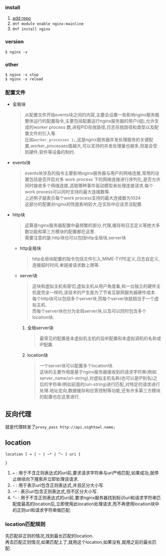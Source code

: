 ### install
1. [add repo](https://docs.nginx.com/nginx/admin-guide/installing-nginx/installing-nginx-open-source/)
2. `dnf module enable nginx:mainline`
3. `dnf install nginx`

### version
```
$ nginx -v
```
### other
```
$ nginx -s stop
$ nginx -s reload
```

### 配置文件
+ 全局块
    > 从配置文件开始events块之间的内容,主要会设置一些影响nginx服务器整体运行的配置指令,主要包括配置运行nginx服务器的用户(组),允许生成的worker process 数,进程PID存放路径,日志存放路径和类型以及配置文件的引入等.  
    > 比如`worker_processes 1;`,这是ngnix服务器并发处理服务的关键配置,worker_processes值越大,可以支持的并发处理量也越多,但是会受到硬件,软件等设备的制约.
+ events块
    > events块涉及的指令主要影响nginx服务器与用户的网络连接,常用的设置包括是否开启对多 work process 下的网络连接进行序列化,是否允许同时接收多个网络连接,选取哪种事件驱动模型来处理连接请求,每个work process可以同时支持的最大连接数等.  
    > 上述例子就表示每个work process支持的最大连接数为1024  
    > 这部分的配置对nginx的性能影响较大,在实际中应该灵活配置.
+ http块
    > 这算是nginx服务器配置中最频繁的部分,代理,缓存和日志定义等绝大多数功能和第三方模块的配置都在这里.  
    > 需要注意的是:http块也可以包括http全局块,server块
    + http全局块
        > http全局块配置的指令包括文件引入,MIME-TYPE定义,日志自定义,连接超时时间,单链接请求数上限等.
    - server块
        > 这块和虚拟主机有密切,虚拟主机从用户角度看,和一台独立的硬件主机是完全一样的,该技术的产生是为了节省互联网服务器硬件成本.  
        > 每个http块可以包括多个server块,而每个server块就相当于一个虚拟主机.  
        > 而每个server块也分为全局server块,以及可以同时包含多个location块.
        1. 全局server块
            > 最常见的配置是本虚拟机主机的监听配置和本虚拟调机的名称或IP配置.
        2. location块
            > 一个server块可以配置多个location块.  
            > 这块的主要作用是基于nginx服务器接收到的请求字符串(例如server_name/uri-string),对虚拟主机名称(也可以是IP别名)之后的字符串(例如前面的/uri-string)进行匹配,对特定的请求进行处理.地址定向,数据缓存和应答控制等功能,还有许多第三方模块的配置也在这里进行.

## 反向代理
就是代理转发了`proxy_pass http://api.nightowl.name;`

## location
```nginx
location [ = | ~ | ~* | ^~ ] uri {

}
```
1. `=` : 用于不含正则表达式的uri前,要求请求字符串与uri严格匹配,如果成功,就停止继续向下搜索并立即处理该请求.
2. `~` : 用于表示uri包含正则表达式,并且区分大小写.
3. `~*` : 表示uri包含正则表达式,但不区分大小写.
4. `^~` : 用于不含正则表达式的uri前,要求nginx服务器找到标识uri和请求字符串匹配度最高的location后,立即使用此location处理请求,而不再使用location块中的正则uri和请求字符串做匹配.

### location匹配规则
先匹配非正则的情况,找到最长匹配的location.  
再去匹配正则情况,如果匹配上了,就用这个location,如果没有,就用之前的最长匹配.







